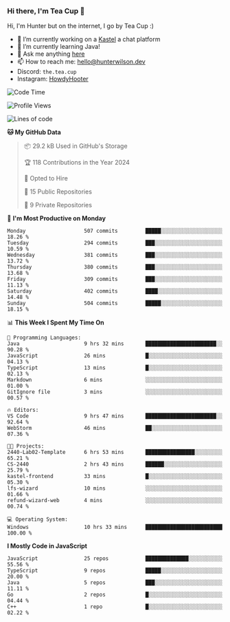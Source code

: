 ### Hi there, I'm Tea Cup 👋 

Hi, I'm Hunter but on the internet, I go by Tea Cup :)

- 🔭 I’m currently working on a [Kastel](https://github.com/KastelApp) a chat platform
- 🌱 I’m currently learning Java!
- 💬 Ask me anything [here](https://github.com/TheTeaCup/TheTeaCup/issues)
- 📫 How to reach me: [hello@hunterwilson.dev](mailto:hello@hunterwilson.dev)
- Discord: `the.tea.cup`
- Instagram: [HowdyHooter](https://instagram.com/HowdyHooter)

<!--START_SECTION:waka-->
![Code Time](http://img.shields.io/badge/Code%20Time-465%20hrs%2040%20mins-blue)

![Profile Views](http://img.shields.io/badge/Profile%20Views-1-blue)

![Lines of code](https://img.shields.io/badge/From%20Hello%20World%20I%27ve%20Written-921.0%20thousand%20lines%20of%20code-blue)

**🐱 My GitHub Data** 

> 📦 29.2 kB Used in GitHub's Storage 
 > 
> 🏆 118 Contributions in the Year 2024
 > 
> 💼 Opted to Hire
 > 
> 📜 15 Public Repositories 
 > 
> 🔑 9 Private Repositories 
 > 
📅 **I'm Most Productive on Monday** 

```text
Monday                   507 commits         █████░░░░░░░░░░░░░░░░░░░░   18.26 % 
Tuesday                  294 commits         ███░░░░░░░░░░░░░░░░░░░░░░   10.59 % 
Wednesday                381 commits         ███░░░░░░░░░░░░░░░░░░░░░░   13.72 % 
Thursday                 380 commits         ███░░░░░░░░░░░░░░░░░░░░░░   13.68 % 
Friday                   309 commits         ███░░░░░░░░░░░░░░░░░░░░░░   11.13 % 
Saturday                 402 commits         ████░░░░░░░░░░░░░░░░░░░░░   14.48 % 
Sunday                   504 commits         █████░░░░░░░░░░░░░░░░░░░░   18.15 % 
```


📊 **This Week I Spent My Time On** 

```text
💬 Programming Languages: 
Java                     9 hrs 32 mins       ███████████████████████░░   90.28 % 
JavaScript               26 mins             █░░░░░░░░░░░░░░░░░░░░░░░░   04.13 % 
TypeScript               13 mins             █░░░░░░░░░░░░░░░░░░░░░░░░   02.13 % 
Markdown                 6 mins              ░░░░░░░░░░░░░░░░░░░░░░░░░   01.00 % 
GitIgnore file           3 mins              ░░░░░░░░░░░░░░░░░░░░░░░░░   00.57 % 

🔥 Editors: 
VS Code                  9 hrs 47 mins       ███████████████████████░░   92.64 % 
WebStorm                 46 mins             ██░░░░░░░░░░░░░░░░░░░░░░░   07.36 % 

🐱‍💻 Projects: 
2440-Lab02-Template      6 hrs 53 mins       ████████████████░░░░░░░░░   65.21 % 
CS-2440                  2 hrs 43 mins       ██████░░░░░░░░░░░░░░░░░░░   25.79 % 
kastel-frontend          33 mins             █░░░░░░░░░░░░░░░░░░░░░░░░   05.30 % 
lfs-wizard               10 mins             ░░░░░░░░░░░░░░░░░░░░░░░░░   01.66 % 
refund-wizard-web        4 mins              ░░░░░░░░░░░░░░░░░░░░░░░░░   00.74 % 

💻 Operating System: 
Windows                  10 hrs 33 mins      █████████████████████████   100.00 % 
```

**I Mostly Code in JavaScript** 

```text
JavaScript               25 repos            ██████████████░░░░░░░░░░░   55.56 % 
TypeScript               9 repos             █████░░░░░░░░░░░░░░░░░░░░   20.00 % 
Java                     5 repos             ███░░░░░░░░░░░░░░░░░░░░░░   11.11 % 
Go                       2 repos             █░░░░░░░░░░░░░░░░░░░░░░░░   04.44 % 
C++                      1 repo              █░░░░░░░░░░░░░░░░░░░░░░░░   02.22 % 
```




<!--END_SECTION:waka-->
